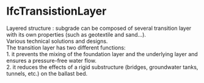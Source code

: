 IfcTransistionLayer
===================
Layered structure : subgrade can be composed of several transition layer with
its own properties (such as geotextile and sand…).  
Various technical solutions and designs.  
The transition layer has two different functions:  
1\. it prevents the mixing of the foundation layer and the underlying layer
and ensures a pressure-free water flow.  
2\. it reduces the effects of a rigid substructure (bridges, groundwater
tanks, tunnels, etc.) on the ballast bed.


